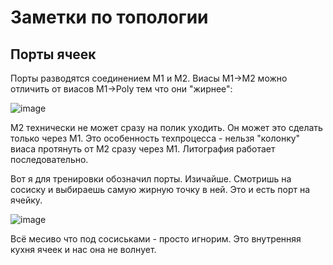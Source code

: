 # Заметки по топологии

## Порты ячеек

Порты разводятся соединением M1 и M2. Виасы M1->M2 можно отличить от виасов M1->Poly тем что они "жирнее":

![image](https://user-images.githubusercontent.com/5828819/184343384-4161cba9-475c-43cf-826b-cb2f973a245d.png)

M2 технически не может сразу на полик уходить. Он может это сделать только через M1. Это особенность техпроцесса - нельзя "колонку" виаса протянуть от M2 сразу через M1. Литография работает последовательно.

Вот я для тренировки обозначил порты. Изичайше. Смотришь на сосиску и выбираешь самую жирную точку в ней. Это и есть порт на ячейку.

![image](https://user-images.githubusercontent.com/5828819/184344797-18d2b337-bdc9-4d4b-a009-fcef9a91af33.png)

Всё месиво что под сосиськами - просто игнорим. Это внутренняя кухня ячеек и нас она не волнует.
